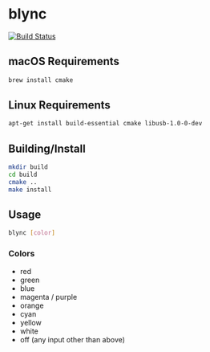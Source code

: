 # blync

[![Build Status](https://travis-ci.org/szechyjs/blync.svg?branch=master)](https://travis-ci.org/szechyjs/blync)

## macOS Requirements
```sh
brew install cmake
```

## Linux Requirements
```sh
apt-get install build-essential cmake libusb-1.0-0-dev
```

## Building/Install
```sh
mkdir build
cd build
cmake ..
make install
```

## Usage
```sh
blync [color]
```

### Colors
 - red
 - green
 - blue
 - magenta / purple
 - orange
 - cyan
 - yellow
 - white
 - off (any input other than above)
